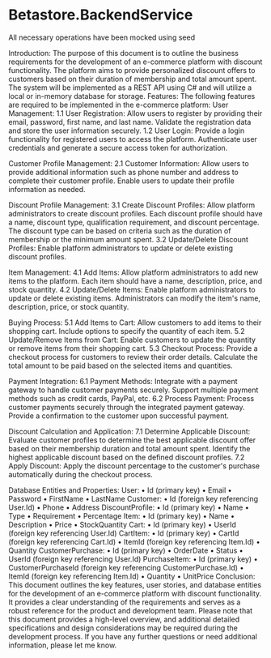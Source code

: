 # Betastore.BackendService
All necessary operations have been mocked using seed

Introduction: 
The purpose of this document is to outline the business requirements for the development of an e-commerce platform with discount functionality. The platform aims to provide personalized discount offers to customers based on their duration of membership and total amount spent. The system will be implemented as a REST API using C# and will utilize a local or in-memory database for storage.
Features: The following features are required to be implemented in the e-commerce platform:
User Management: 
1.1 User Registration: 
Allow users to register by providing their email, password, first name, and last name. Validate the registration data and store the user information securely. 1.2 User Login: Provide a login functionality for registered users to access the platform. Authenticate user credentials and generate a secure access token for authorization.

Customer Profile Management:
2.1 Customer Information: 
Allow users to provide additional information such as phone number and address to complete their customer profile. Enable users to update their profile information as needed.

Discount Profile Management: 
3.1 Create Discount Profiles: Allow platform administrators to create discount profiles. Each discount profile should have a name, discount type, qualification requirement, and discount percentage. The discount type can be based on criteria such as the duration of membership or the minimum amount spent. 3.2 Update/Delete Discount Profiles: Enable platform administrators to update or delete existing discount profiles.

Item Management: 
4.1 Add Items: Allow platform administrators to add new items to the platform. Each item should have a name, description, price, and stock quantity. 4.2 Update/Delete Items: Enable platform administrators to update or delete existing items. Administrators can modify the item's name, description, price, or stock quantity.

Buying Process: 
5.1 Add Items to Cart: Allow customers to add items to their shopping cart. Include options to specify the quantity of each item. 5.2 Update/Remove Items from Cart: Enable customers to update the quantity or remove items from their shopping cart. 5.3 Checkout Process: Provide a checkout process for customers to review their order details. Calculate the total amount to be paid based on the selected items and quantities.

Payment Integration: 
6.1 Payment Methods: Integrate with a payment gateway to handle customer payments securely. Support multiple payment methods such as credit cards, PayPal, etc. 6.2 Process Payment: Process customer payments securely through the integrated payment gateway. Provide a confirmation to the customer upon successful payment.

Discount Calculation and Application: 
7.1 Determine Applicable Discount: Evaluate customer profiles to determine the best applicable discount offer based on their membership duration and total amount spent. Identify the highest applicable discount based on the defined discount profiles. 7.2 Apply Discount: Apply the discount percentage to the customer's purchase automatically during the checkout process.

Database Entities and Properties:
User:
•	Id (primary key)
•	Email
•	Password
•	FirstName
•	LastName
Customer:
•	Id (foreign key referencing User.Id)
•	Phone
•	Address
DiscountProfile:
•	Id (primary key)
•	Name
•	Type
•	Requirement
•	Percentage
Item:
•	Id (primary key)
•	Name
•	Description
•	Price
•	StockQuantity
Cart:
•	Id (primary key)
•	UserId (foreign key referencing User.Id)
CartItem:
•	Id (primary key)
•	CartId (foreign key referencing Cart.Id)
•	ItemId (foreign key referencing Item.Id)
•	Quantity
CustomerPurchase:
•	Id (primary key)
•	OrderDate
•	Status
•	UserId (foreign key referencing User.Id)
PurchaseItem:
•	Id (primary key)
•	CustomerPurchaseId (foreign key referencing CustomerPurchase.Id)
•	ItemId (foreign key referencing Item.Id)
•	Quantity
•	UnitPrice
Conclusion: This document outlines the key features, user stories, and database entities for the development of an e-commerce platform with discount functionality. It provides a clear understanding of the requirements and serves as a robust reference for the product and development team.
Please note that this document provides a high-level overview, and additional detailed specifications and design considerations may be required during the development process.
If you have any further questions or need additional information, please let me know.

